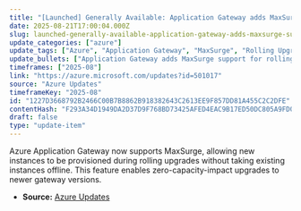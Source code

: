 ```yaml
---
title: "[Launched] Generally Available: Application Gateway adds MaxSurge support for zero-capacity-impact upgrades"
date: 2025-08-21T17:00:04.000Z
slug: launched-generally-available-application-gateway-adds-maxsurge-support-for-zero-capacity-impact-upgrades
update_categories: ["azure"]
update_tags: ["Azure", "Application Gateway", "MaxSurge", "Rolling Upgrade", "Zero Downtime"]
update_bullets: ["Application Gateway adds MaxSurge support for rolling upgrades.", "New instances are provisioned before old ones are decommissioned.", "Upgrades occur without any capacity degradation or downtime."]
timeframes: ["2025-08"]
link: "https://azure.microsoft.com/updates?id=501017"
source: "Azure Updates"
timeframeKey: "2025-08"
id: "1227D3668792B2466C00B7B8862B918382643C2613EE9F857DD81A455C2C2DFE"
contentHash: "F293A34D1949DA2D37D9F768BD73425AFED4EAC9B17ED50DC805A9FD0CD84658"
draft: false
type: "update-item"
---
```


Azure Application Gateway now supports MaxSurge, allowing new instances to be provisioned during rolling upgrades without taking existing instances offline. This feature enables zero-capacity-impact upgrades to newer gateway versions.

- **Source:** [Azure Updates](https://azure.microsoft.com/updates?id=501017)
